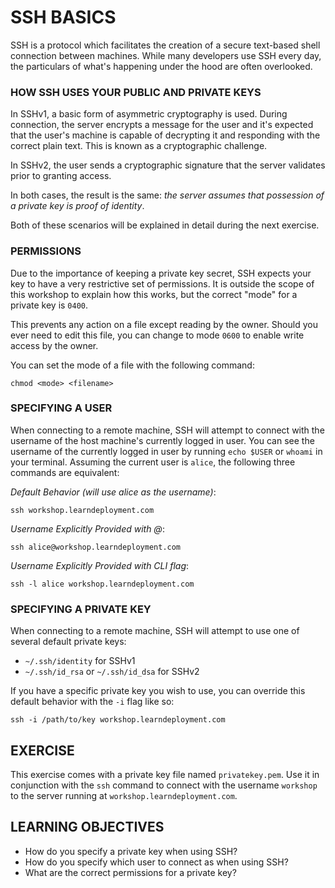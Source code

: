 # SSH BASICS

SSH is a protocol which facilitates the creation of a secure text-based shell
connection between machines. While many developers use SSH every day, the
particulars of what's happening under the hood are often overlooked.

### HOW SSH USES YOUR PUBLIC AND PRIVATE KEYS

In SSHv1, a basic form of asymmetric cryptography is used. During connection,
the server encrypts a message for the user and it's expected that the user's
machine is capable of decrypting it and responding with the correct plain text.
This is known as a cryptographic challenge.

In SSHv2, the user sends a cryptographic signature that the server validates
prior to granting access.

In both cases, the result is the same: *the server assumes that possession of
a private key is proof of identity*.

Both of these scenarios will be explained in detail during the next exercise.

### PERMISSIONS

Due to the importance of keeping a private key secret, SSH expects your key to
have a very restrictive set of permissions. It is outside the scope of this
workshop to explain how this works, but the correct "mode" for a private key
is `0400`.

This prevents any action on a file except reading by the owner. Should you ever
need to edit this file, you can change to mode `0600` to enable write access by
the owner.

You can set the mode of a file with the following command:

```
chmod <mode> <filename>
```

### SPECIFYING A USER

When connecting to a remote machine, SSH will attempt to connect with the
username of the host machine's currently logged in user. You can see the
username of the currently logged in user by running `echo $USER` or `whoami`
in your terminal. Assuming the current user is `alice`, the following three
commands are equivalent:

*Default Behavior (will use alice as the username)*:
```
ssh workshop.learndeployment.com
```

*Username Explicitly Provided with @*:
```
ssh alice@workshop.learndeployment.com
```

*Username Explicitly Provided with CLI flag*:
```
ssh -l alice workshop.learndeployment.com
```

### SPECIFYING A PRIVATE KEY

When connecting to a remote machine, SSH will attempt to use one of several
default private keys:

- `~/.ssh/identity` for SSHv1
- `~/.ssh/id_rsa` or `~/.ssh/id_dsa` for SSHv2

If you have a specific private key you wish to use, you can override this
default behavior with the `-i` flag like so:

```
ssh -i /path/to/key workshop.learndeployment.com
```

## EXERCISE

This exercise comes with a private key file named `privatekey.pem`. Use it in
conjunction with the `ssh` command to connect with the username `workshop` to
the server running at `workshop.learndeployment.com`.

## LEARNING OBJECTIVES

- How do you specify a private key when using SSH?
- How do you specify which user to connect as when using SSH?
- What are the correct permissions for a private key?
